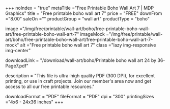 +++
noIndex = "true"
metaTitle ="Free Printable Boho Wall Art 7 | MDP Graphics"
title = "Free printable boho wall art 7"
price = "FREE"
downFrom ="8.00"
saleOn =""
productGroup = "wall art"
productType = "boho"

image ="/img/free/printable/wall-art/boho/free-printable-boho-wall-art/free-printable-boho-wall-art-7"
imageMock ="/img/free/printable/wall-art/boho/free-printable-boho-wall-art/free-printable-boho-wall-art-7-mock"
alt ="Free printable boho wall art 7"
class ="lazy img-responsive img-center"

downloadLink = "/download/wall-art/boho/Printable boho wall art 24 by 36-Page7.pdf"

description = "This file is ultra-high quality PDF (300 DPI), for excellent printing, or use in craft projects. Join our member's area now and get access to all our free printable resources."

downloadFormat = "PDF"
fileFormat = "PDF"
dpi = "300"
printingSizes ="4x6 - 24x36 inches"
+++


